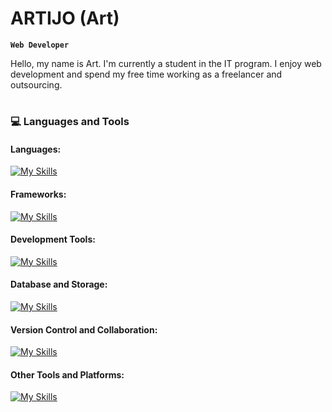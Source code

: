 # ARTIJO (Art)

**`Web Developer`**

Hello, my name is Art. I'm currently a student in the IT program. I enjoy web development and spend my free time working as a freelancer and outsourcing.

#

### :computer: Languages and Tools

#### Languages:
[![My Skills](https://skillicons.dev/icons?i=html,css,js,ts,python,go,php)](https://skillicons.dev)

#### Frameworks:
[![My Skills](https://skillicons.dev/icons?i=react,nextjs,tailwind,astro)](https://skillicons.dev)

#### Development Tools:
[![My Skills](https://skillicons.dev/icons?i=vscode,postman,powershell)](https://skillicons.dev)

#### Database and Storage:
[![My Skills](https://skillicons.dev/icons?i=mysql,postgres,mongodb)](https://skillicons.dev)

#### Version Control and Collaboration:
[![My Skills](https://skillicons.dev/icons?i=git,github)](https://skillicons.dev)

#### Other Tools and Platforms:
[![My Skills](https://skillicons.dev/icons?i=docker,prisma,sass,vite,cloudflare,firebase,supabase,netlify,vercel,wordpress)](https://skillicons.dev)

<br />

#
